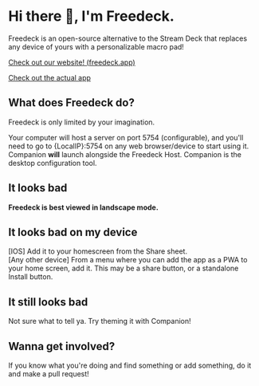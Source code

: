 # Hi there 👋, I'm Freedeck.
Freedeck is an open-source alternative to the Stream Deck that replaces any device of yours with a personalizable macro pad!

[Check out our website! \(freedeck.app\)](https://freedeck.app)

[Check out the actual app](https://github.com/Freedeck/Freedeck)

## What does Freedeck do?
Freedeck is only limited by your imagination.

Your computer will host a server on port 5754 (configurable), and you'll need to go to {LocalIP}:5754 on any web browser/device to start using it.
Companion **will** launch alongside the Freedeck Host. 
Companion is the desktop configuration tool. 

## It looks bad
**Freedeck is best viewed in landscape mode.**

## It looks bad on my device
[IOS] Add it to your homescreen from the Share sheet.  
[Any other device] From a menu where you can add the app as a PWA to your home screen, add it. This may be a share button, or a standalone Install button.

## It still looks bad
Not sure what to tell ya. Try theming it with Companion!

## Wanna get involved?
If you know what you're doing and find something or add something, do it and make a pull request!
